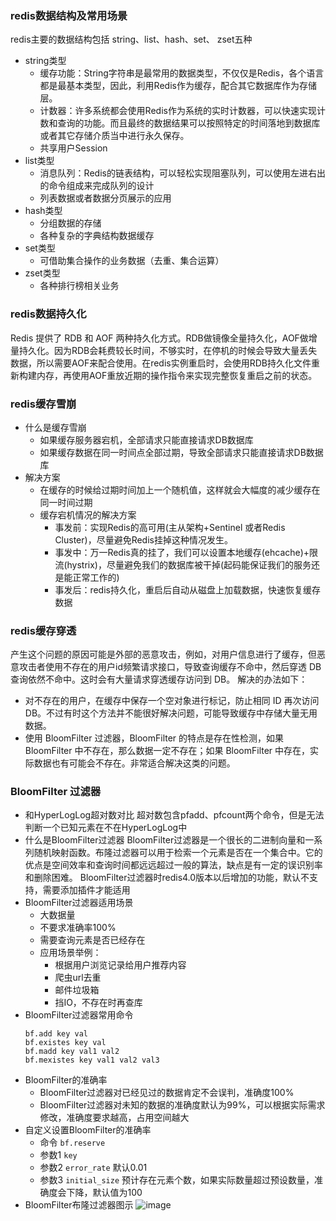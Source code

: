 
### redis数据结构及常用场景
  redis主要的数据结构包括 string、list、hash、set、 zset五种
  - string类型
    - 缓存功能：String字符串是最常用的数据类型，不仅仅是Redis，各个语言都是最基本类型，因此，利用Redis作为缓存，配合其它数据库作为存储层。
    - 计数器：许多系统都会使用Redis作为系统的实时计数器，可以快速实现计数和查询的功能。而且最终的数据结果可以按照特定的时间落地到数据库或者其它存储介质当中进行永久保存。
    - 共享用户Session
  - list类型
    - 消息队列：Redis的链表结构，可以轻松实现阻塞队列，可以使用左进右出的命令组成来完成队列的设计
    - 列表数据或者数据分页展示的应用
  - hash类型
    - 分组数据的存储
    - 各种复杂的字典结构数据缓存
  - set类型
    - 可借助集合操作的业务数据（去重、集合运算）
  - zset类型
    - 各种排行榜相关业务

 ### redis数据持久化
  Redis 提供了 RDB 和 AOF 两种持久化方式。RDB做镜像全量持久化，AOF做增量持久化。因为RDB会耗费较长时间，不够实时，在停机的时候会导致大量丢失数据，所以需要AOF来配合使用。在redis实例重启时，会使用RDB持久化文件重新构建内存，再使用AOF重放近期的操作指令来实现完整恢复重启之前的状态。
  
### redis缓存雪崩
  - 什么是缓存雪崩
    - 如果缓存服务器宕机，全部请求只能直接请求DB数据库
    - 如果缓存数据在同一时间点全部过期，导致全部请求只能直接请求DB数据库
  - 解决方案
    - 在缓存的时候给过期时间加上一个随机值，这样就会大幅度的减少缓存在同一时间过期
    - 缓存宕机情况的解决方案
      - 事发前：实现Redis的高可用(主从架构+Sentinel 或者Redis Cluster)，尽量避免Redis挂掉这种情况发生。
      - 事发中：万一Redis真的挂了，我们可以设置本地缓存(ehcache)+限流(hystrix)，尽量避免我们的数据库被干掉(起码能保证我们的服务还是能正常工作的)
      - 事发后：redis持久化，重启后自动从磁盘上加载数据，快速恢复缓存数据
  
 ### redis缓存穿透
  产生这个问题的原因可能是外部的恶意攻击，例如，对用户信息进行了缓存，但恶意攻击者使用不存在的用户id频繁请求接口，导致查询缓存不命中，然后穿透 DB 查询依然不命中。这时会有大量请求穿透缓存访问到 DB。
  解决的办法如下：
   - 对不存在的用户，在缓存中保存一个空对象进行标记，防止相同 ID 再次访问 DB。不过有时这个方法并不能很好解决问题，可能导致缓存中存储大量无用数据。
   - 使用 BloomFilter 过滤器，BloomFilter 的特点是存在性检测，如果 BloomFilter 中不存在，那么数据一定不存在；如果 BloomFilter 中存在，实际数据也有可能会不存在。非常适合解决这类的问题。

### BloomFilter 过滤器
- 和HyperLogLog超对数对比
  超对数包含pfadd、pfcount两个命令，但是无法判断一个已知元素在不在HyperLogLog中
- 什么是BloomFilter过滤器
  BloomFilter过滤器是一个很长的二进制向量和一系列随机映射函数。布隆过滤器可以用于检索一个元素是否在一个集合中。它的优点是空间效率和查询时间都远远超过一般的算法，缺点是有一定的误识别率和删除困难。
  BloomFilter过滤器时redis4.0版本以后增加的功能，默认不支持，需要添加插件才能适用
- BloomFilter过滤器适用场景
  - 大数据量
  - 不要求准确率100%
  - 需要查询元素是否已经存在
  - 应用场景举例：
    - 根据用户浏览记录给用户推荐内容
    - 爬虫url去重
    - 邮件垃圾箱
    - 挡IO，不存在时再查库
- BloomFilter过滤器常用命令
  ```
  bf.add key val
  bf.existes key val
  bf.madd key val1 val2
  bf.mexistes key val1 val2 val3
  ```
- BloomFilter的准确率
  - BloomFilter过滤器对已经见过的数据肯定不会误判，准确度100%
  - BloomFilter过滤器对未知的数据的准确度默认为99%，可以根据实际需求修改，准确度要求越高，占用空间越大
- 自定义设置BloomFilter的准确率
  - 命令 `bf.reserve`
  - 参数1 `key`
  - 参数2 `error_rate` 默认0.01
  - 参数3 `initial_size` 预计存在元素个数，如果实际数量超过预设数量，准确度会下降，默认值为100
- BloomFilter布隆过滤器图示
![image](https://user-images.githubusercontent.com/40445471/154433140-97311257-e9fe-46a8-ae74-a0d82fc7ba95.png)

  
